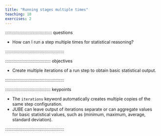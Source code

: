 ```yaml
---
title: "Running stages multiple times"
teaching: 10
exercises: 2
---
```



:::::::::::::::::::::::::::::::::::::: questions 

- How can I run a step multiple times for statistical reasoning?

::::::::::::::::::::::::::::::::::::::::::::::::

::::::::::::::::::::::::::::::::::::: objectives

- Create multiple iterations of a run step to obtain basic statistical output.

::::::::::::::::::::::::::::::::::::::::::::::::

::::::::::::::::::::::::::::::::::::: keypoints

- The `iterations` keyword automatically creates multiple copies of the same
  step configuration.
- JUBE can leave output of iterations separate or can aggregate values for
  basic statistical values, such as (minimum, maximum, average, standard
  deviation).

::::::::::::::::::::::::::::::::::::::::::::::::




